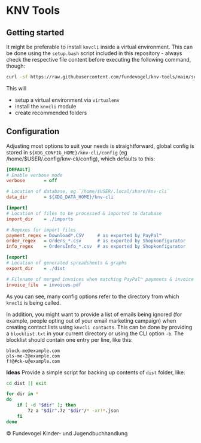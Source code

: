# KNV Tools

## Getting started
It might be preferable to install `knvcli` inside a virtual environment. This can be done using the `setup.bash` script included in this repository - always check the respective file content before executing the following command, though:

```bash
curl -sf https://raw.githubusercontent.com/fundevogel/knv-tools/main/setup.py | bash
```

This will

- setup a virtual environment via `virtualenv`
- install the `knvcli` module
- create recommended folders

## Configuration
Adjusting most options to suit your needs is straightforward, global config is stored in `${XDG_CONFIG_HOME}/knv-cli/config` (eg /home/$USER/.config/knv-cli/config), which defaults to this:

```ini
[DEFAULT]
# Enable verbose mode
verbose       = off

# Location of database, eg `/home/$USER/.local/share/knv-cli`
data_dir      = ${XDG_DATA_HOME}/knv-cli

[import]
# Location of files to be processed & imported to database
import_dir    = ./imports

# Regexes for import files
payment_regex = Download*.CSV     # as exported by PayPal™
order_regex   = Orders_*.csv      # as exported by Shopkonfigurator
info_regex    = OrdersInfo_*.csv  # as exported by Shopkonfigurator

[export]
# Location of generated spreadsheets & graphs
export_dir    = ./dist

# Filename of merged invoices when matching PayPal™ payments & invoice numbers
invoice_file  = invoices.pdf
```

As you can see, many config options refer to the directory from which `knvcli` is being called.

In addition, you might want to provide a list of emails being ignored (for example, people opting out of your email marketing campaign) when creating contact lists using `knvcli contacts`. This can be done by providing a `blocklist.txt` in your current directory or using the CLI option `-b`. The blocklist should contain one entry per line, like this:

```text
block-me@example.com
pls-me-2@example.com
f!@#ck-u@example.com
```

**Ideas**
Provide a simple script for backing up contents of `dist` folder, like:

```bash
cd dist || exit

for dir in *
do
    if [ -d "$dir" ]; then
        7z a "$dir".7z "$dir"/* -xr!*.json
    fi
done
```

:copyright: Fundevogel Kinder- und Jugendbuchhandlung
